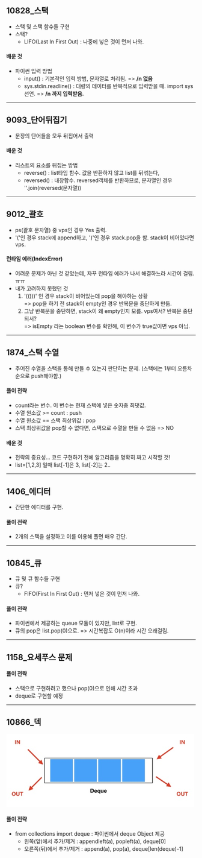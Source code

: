 ## 10828_스택
- 스택 및 스택 함수들 구현 
- 스택?
  - LIFO(Last In First Out) : 나중에 넣은 것이 먼저 나와.
#### 배운 것
- 파이썬 입력 방법
  - input() : 기본적인 입력 방법, 문자열로 처리됨. => **/n 없음**
  - sys.stdin.readline() : 대량의 데이터를 반복적으로 입력받을 때. import sys 선언. => **/n 까지 입력받음.**
---
## 9093_단어뒤집기
- 문장의 단어들을 모두 뒤집어서 출력
#### 배운 것
- 리스트의 요소를 뒤집는 방법
  - reverse() : list타입 함수. 값을 반환하지 않고 list를 뒤섞는다,
  - reversed() : 내장함수. reversed객체를 반환하므로, 문자열인 경우 ''.join(reversed(문자열))
---
## 9012_괄호
- ps(괄호 문자열) 중 vps인 경우 Yes 출력.
- '('인 경우 stack에 append하고, ')'인 경우 stack.pop을 함. stack이 비어있다면 vps.
#### 런타임 에러(IndexError)
- 어려운 문제가 아닌 것 같았는데, 자꾸 런타임 에러가 나서 해결하느라 시간이 걸림. ㅠㅠ
- 내가 고려하지 못했던 것
  1. '(()))' 인 경우 stack이 비어있는데 pop을 해야하는 상황
  <br> => pop을 하기 전 stack이 empty인 경우 반복문을 중단하게 만듦.
  2. 그냥 반복문을 중단하면, stack이 왜 empty인지 모름. vps여서? 반복문 중단되서?
  <br> => isEmpty 라는 boolean 변수를 확인해, 이 변수가 true값이면 vps 아님.
---
## 1874_스택 수열
- 주어진 수열을 스택을 통해 만들 수 있는지 판단하는 문제. (스택에는 1부터 오름차순으로 push해야함.)
#### 풀이 전략 
- count라는 변수. 이 변수는 현재 스택에 넣은 숫자중 최댓값. 
- 수열 원소값 >= count : push
- 수열 원소값 == 스택 최상위값 : pop 
- 스택 최상위값을 pop할 수 없다면, 스택으로 수열을 만들 수 없음 => NO
#### 배운 것
- 전략의 중요성... 코드 구현하기 전에 알고리즘을 명확히 짜고 시작할 것!
- list=[1,2,3] 일때 list[-1]은 3, list[-2]는 2..
---
## 1406_에디터
- 간단한 에디터를 구현. 
#### 풀이 전략 
- 2개의 스택을 설정하고 이를 이용해 풀면 매우 간단.
---
## 10845_큐
- 큐 및 큐 함수들 구현 
- 큐?
  - FIFO(First In First Out) : 먼저 넣은 것이 먼저 나와.
#### 풀이 전략
- 파이썬에서 제공하는 queue 모듈이 있지만, list로 구현.
- 큐의 pop은 list.pop(0)으로. => 시간복잡도 O(n)이라 시간 오래걸림.
---
## 1158_요세푸스 문제
#### 풀이 전략
- 스택으로 구현하려고 했으나 pop(0)으로 인해 시간 초과
- deque로 구현할 예정
---
## 10866_덱
![deque](../../img/deque.jpg)
#### 풀이 전략 
- from collections import deque : 파이썬에서 deque Object 제공
  - 왼쪽(앞)에서 추가/제거 : appendleft(a), popleft(a), deque[0]
  - 오른쪽(뒤)에서 추가/제거 : append(a), pop(a), deque[len(deque)-1]
